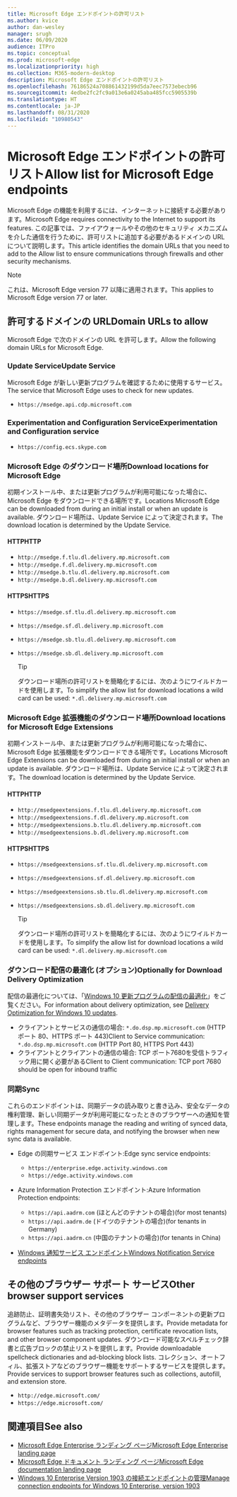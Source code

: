 ```yaml
---
title: Microsoft Edge エンドポイントの許可リスト
ms.author: kvice
author: dan-wesley
manager: srugh
ms.date: 06/09/2020
audience: ITPro
ms.topic: conceptual
ms.prod: microsoft-edge
ms.localizationpriority: high
ms.collection: M365-modern-desktop
description: Microsoft Edge エンドポイントの許可リスト
ms.openlocfilehash: 76186524a708861432199d5da7eec7573ebecb96
ms.sourcegitcommit: 4edbe2fc2fc9a013e6a0245aba485fcc5905539b
ms.translationtype: HT
ms.contentlocale: ja-JP
ms.lasthandoff: 08/31/2020
ms.locfileid: "10980543"
---
```

# <span data-ttu-id="819e7-103">Microsoft Edge エンドポイントの許可リスト</span><span class="sxs-lookup"><span data-stu-id="819e7-103">Allow list for Microsoft Edge endpoints</span></span>

<span data-ttu-id="819e7-104">Microsoft Edge の機能を利用するには、インターネットに接続する必要があります。</span><span class="sxs-lookup"><span data-stu-id="819e7-104">Microsoft Edge requires connectivity to the Internet to support its features.</span></span> <span data-ttu-id="819e7-105">この記事では、ファイアウォールやその他のセキュリティ メカニズムを介した通信を行うために、許可リストに追加する必要があるドメインの URL について説明します。</span><span class="sxs-lookup"><span data-stu-id="819e7-105">This article identifies the domain URLs that you need to add to the Allow list to ensure communications through firewalls and other security mechanisms.</span></span>

> [!NOTE]
> <span data-ttu-id="819e7-106">これは、Microsoft Edge version 77 以降に適用されます。</span><span class="sxs-lookup"><span data-stu-id="819e7-106">This applies  to Microsoft Edge version 77 or later.</span></span>

## <span data-ttu-id="819e7-107">許可するドメインの URL</span><span class="sxs-lookup"><span data-stu-id="819e7-107">Domain URLs to allow</span></span>

<span data-ttu-id="819e7-108">Microsoft Edge で次のドメインの URL を許可します。</span><span class="sxs-lookup"><span data-stu-id="819e7-108">Allow the following domain URLs for Microsoft Edge.</span></span>

### <span data-ttu-id="819e7-109">Update Service</span><span class="sxs-lookup"><span data-stu-id="819e7-109">Update Service</span></span>

<span data-ttu-id="819e7-110">Microsoft Edge が新しい更新プログラムを確認するために使用するサービス。</span><span class="sxs-lookup"><span data-stu-id="819e7-110">The service that Microsoft Edge uses to check for new updates.</span></span>

- `https://msedge.api.cdp.microsoft.com`

### <span data-ttu-id="819e7-111">Experimentation and Configuration Service</span><span class="sxs-lookup"><span data-stu-id="819e7-111">Experimentation and Configuration service</span></span>

- `https://config.ecs.skype.com`

### <span data-ttu-id="819e7-112">Microsoft Edge のダウンロード場所</span><span class="sxs-lookup"><span data-stu-id="819e7-112">Download locations for Microsoft Edge</span></span>

<span data-ttu-id="819e7-113">初期インストール中、または更新プログラムが利用可能になった場合に、Microsoft Edge をダウンロードできる場所です。</span><span class="sxs-lookup"><span data-stu-id="819e7-113">Locations Microsoft Edge can be downloaded from during an initial install or when an update is available.</span></span> <span data-ttu-id="819e7-114">ダウンロード場所は、Update Service によって決定されます。</span><span class="sxs-lookup"><span data-stu-id="819e7-114">The download location is determined by the Update Service.</span></span>

#### <span data-ttu-id="819e7-115">HTTP</span><span class="sxs-lookup"><span data-stu-id="819e7-115">HTTP</span></span>

- `http://msedge.f.tlu.dl.delivery.mp.microsoft.com`
- `http://msedge.f.dl.delivery.mp.microsoft.com`
- `http://msedge.b.tlu.dl.delivery.mp.microsoft.com`
- `http://msedge.b.dl.delivery.mp.microsoft.com`

#### <span data-ttu-id="819e7-116">HTTPS</span><span class="sxs-lookup"><span data-stu-id="819e7-116">HTTPS</span></span>

- `https://msedge.sf.tlu.dl.delivery.mp.microsoft.com`
- `https://msedge.sf.dl.delivery.mp.microsoft.com`
- `https://msedge.sb.tlu.dl.delivery.mp.microsoft.com`
- `https://msedge.sb.dl.delivery.mp.microsoft.com`

  > [!TIP]
  > <span data-ttu-id="819e7-117">ダウンロード場所の許可リストを簡略化するには、次のようにワイルドカードを使用します。</span><span class="sxs-lookup"><span data-stu-id="819e7-117">To simplify the allow list for download locations a wild card can be used:</span></span> `*.dl.delivery.mp.microsoft.com`

### <span data-ttu-id="819e7-118">Microsoft Edge 拡張機能のダウンロード場所</span><span class="sxs-lookup"><span data-stu-id="819e7-118">Download locations for Microsoft Edge Extensions</span></span>

<span data-ttu-id="819e7-119">初期インストール中、または更新プログラムが利用可能になった場合に、Microsoft Edge 拡張機能をダウンロードできる場所です。</span><span class="sxs-lookup"><span data-stu-id="819e7-119">Locations Microsoft Edge Extensions can be downloaded from during an initial install or when an update is available.</span></span> <span data-ttu-id="819e7-120">ダウンロード場所は、Update Service によって決定されます。</span><span class="sxs-lookup"><span data-stu-id="819e7-120">The download location is determined by the Update Service.</span></span>

#### <span data-ttu-id="819e7-121">HTTP</span><span class="sxs-lookup"><span data-stu-id="819e7-121">HTTP</span></span>

- `http://msedgeextensions.f.tlu.dl.delivery.mp.microsoft.com`
- `http://msedgeextensions.f.dl.delivery.mp.microsoft.com`
- `http://msedgeextensions.b.tlu.dl.delivery.mp.microsoft.com`
- `http://msedgeextensions.b.dl.delivery.mp.microsoft.com`

#### <span data-ttu-id="819e7-122">HTTPS</span><span class="sxs-lookup"><span data-stu-id="819e7-122">HTTPS</span></span>

- `https://msedgeextensions.sf.tlu.dl.delivery.mp.microsoft.com`
- `https://msedgeextensions.sf.dl.delivery.mp.microsoft.com`
- `https://msedgeextensions.sb.tlu.dl.delivery.mp.microsoft.com`
- `https://msedgeextensions.sb.dl.delivery.mp.microsoft.com`

  > [!TIP]
  > <span data-ttu-id="819e7-123">ダウンロード場所の許可リストを簡略化するには、次のようにワイルドカードを使用します。</span><span class="sxs-lookup"><span data-stu-id="819e7-123">To simplify the allow list for download locations a wild card can be used:</span></span> `*.dl.delivery.mp.microsoft.com`

### <span data-ttu-id="819e7-124">ダウンロード配信の最適化 (オプション)</span><span class="sxs-lookup"><span data-stu-id="819e7-124">Optionally for Download Delivery Optimization</span></span>

<span data-ttu-id="819e7-125">配信の最適化については、「[Windows 10 更新プログラムの配信の最適化](https://aka.ms/waas-do)」をご覧ください。</span><span class="sxs-lookup"><span data-stu-id="819e7-125">For information about delivery optimization, see [Delivery Optimization for Windows 10 updates](https://aka.ms/waas-do).</span></span>

- <span data-ttu-id="819e7-126">クライアントとサービスの通信の場合: `*.do.dsp.mp.microsoft.com` (HTTP ポート 80、HTTPS ポート 443)</span><span class="sxs-lookup"><span data-stu-id="819e7-126">Client to Service communication: `*.do.dsp.mp.microsoft.com` (HTTP Port 80, HTTPS Port 443)</span></span>
- <span data-ttu-id="819e7-127">クライアントとクライアントの通信の場合: TCP ポート7680を受信トラフィック用に開く必要がある</span><span class="sxs-lookup"><span data-stu-id="819e7-127">Client to Client communication: TCP port 7680 should be open for inbound traffic</span></span>

### <span data-ttu-id="819e7-128">同期</span><span class="sxs-lookup"><span data-stu-id="819e7-128">Sync</span></span>

<span data-ttu-id="819e7-129">これらのエンドポイントは、同期データの読み取りと書き込み、安全なデータの権利管理、新しい同期データが利用可能になったときのブラウザーへの通知を管理します。</span><span class="sxs-lookup"><span data-stu-id="819e7-129">These endpoints manage the reading and writing of synced data, rights management for secure data, and notifying the browser when new sync data is available.</span></span>

- <span data-ttu-id="819e7-130">Edge の同期サービス エンドポイント:</span><span class="sxs-lookup"><span data-stu-id="819e7-130">Edge sync service endpoints:</span></span>

  - `https://enterprise.edge.activity.windows.com`
  - `https://edge.activity.windows.com`

- <span data-ttu-id="819e7-131">Azure Information Protection エンドポイント:</span><span class="sxs-lookup"><span data-stu-id="819e7-131">Azure Information Protection endpoints:</span></span>

  - `https://api.aadrm.com` <span data-ttu-id="819e7-132">(ほとんどのテナントの場合)</span><span class="sxs-lookup"><span data-stu-id="819e7-132">(for most tenants)</span></span>
  - `https://api.aadrm.de` <span data-ttu-id="819e7-133">(ドイツのテナントの場合)</span><span class="sxs-lookup"><span data-stu-id="819e7-133">(for tenants in Germany)</span></span>
  - `https://api.aadrm.cn` <span data-ttu-id="819e7-134">(中国のテナントの場合)</span><span class="sxs-lookup"><span data-stu-id="819e7-134">(for tenants in China)</span></span>

- [<span data-ttu-id="819e7-135">Windows 通知サービス エンドポイント</span><span class="sxs-lookup"><span data-stu-id="819e7-135">Windows Notification Service endpoints</span></span>](https://docs.microsoft.com/windows/uwp/design/shell/tiles-and-notifications/firewall-allowlist-config)

## <span data-ttu-id="819e7-136">その他のブラウザー サポート サービス</span><span class="sxs-lookup"><span data-stu-id="819e7-136">Other browser support services</span></span>

<span data-ttu-id="819e7-137">追跡防止、証明書失効リスト、その他のブラウザー コンポーネントの更新プログラムなど、ブラウザー機能のメタデータを提供します。</span><span class="sxs-lookup"><span data-stu-id="819e7-137">Provide metadata for browser features such as tracking protection, certificate revocation lists, and other browser component updates.</span></span> <span data-ttu-id="819e7-138">ダウンロード可能なスペルチェック辞書と広告ブロックの禁止リストを提供します。</span><span class="sxs-lookup"><span data-stu-id="819e7-138">Provide downloadable spellcheck dictionaries and ad-blocking block lists.</span></span> <span data-ttu-id="819e7-139">コレクション、オートフィル、拡張ストアなどのブラウザー機能をサポートするサービスを提供します。</span><span class="sxs-lookup"><span data-stu-id="819e7-139">Provide services to support browser features such as collections, autofill, and extension store.</span></span>

- `http://edge.microsoft.com/`
- `https://edge.microsoft.com/`

## <span data-ttu-id="819e7-140">関連項目</span><span class="sxs-lookup"><span data-stu-id="819e7-140">See also</span></span>

- [<span data-ttu-id="819e7-141">Microsoft Edge Enterprise ランディング ページ</span><span class="sxs-lookup"><span data-stu-id="819e7-141">Microsoft Edge Enterprise landing page</span></span>](https://aka.ms/EdgeEnterprise)
- [<span data-ttu-id="819e7-142">Microsoft Edge ドキュメント ランディング ページ</span><span class="sxs-lookup"><span data-stu-id="819e7-142">Microsoft Edge documentation landing page</span></span>](https://docs.microsoft.com/DeployEdge/)
- [<span data-ttu-id="819e7-143">Windows 10 Enterprise Version 1903 の接続エンドポイントの管理</span><span class="sxs-lookup"><span data-stu-id="819e7-143">Manage connection endpoints for Windows 10 Enterprise, version 1903</span></span>](https://docs.microsoft.com/windows/privacy/manage-windows-1903-endpoints)
